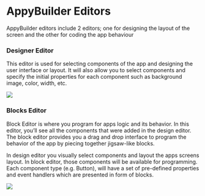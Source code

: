 # AppyBuilder Editors

AppyBuilder editors include 2 editors; one for designing the layout of the screen and the other for coding the app behaviour

### **Designer Editor**

This editor is used for selecting components of the app and designing the user interface or layout. It will also allow you to select components and specify the initial properties for each component such as background image, color, width, etc.

![](blob:https://www.gitbook.com/875428cc-bc0a-4179-9478-4bb8ac44c26e)

### **Blocks Editor**

Block Editor is where you program for apps logic and its behavior. In this editor, you’ll see all the components that were added in the design editor. The block editor provides you a drag and drop interface to program the behavior of the app by piecing together jigsaw-like blocks.

In design editor you visually select components and layout the apps screens layout. In block editor, those components will be available for programming. Each component type \(e.g. Button\), will have a set of pre-defined properties and event handlers which are presented in form of blocks.

![](blob:https://www.gitbook.com/34bd21ab-4690-48ec-8400-a530061e307b)


